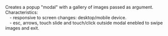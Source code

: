 Creates a popup "modal" with a gallery of images passed as argument.
<br/>Characteristics:
<br/>&emsp;- responsive to screen changes: desktop/mobile device.
<br/>&emsp;- esc, arrows, touch slide and touch/click outside modal enebled to swipe images and exit.
